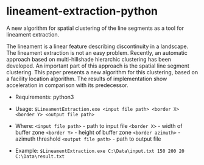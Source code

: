 # lineament-extraction-python
A new algorithm for spatial clustering of the line segments as a tool for lineament extraction.

The lineament is a linear feature describing discontinuity in a landscape. The lineament extraction is not an easy problem. Recently, an automatic approach based on multi-hillshade hierarchic clustering has been developed. An important part of this approach is the spatial line segment clustering. This paper presents a new algorithm for this clustering, based on a facility location algorithm. The results of implementation show acceleration in comparison with its predecessor.

* Requirements: python3 

* Usage:
    ``$LineamentExtraction.exe <input file path> <border X> <border Y> <output file path>``
    
* Where:
    ``<input file path>``  - path to input file
    ``<border X>``         - width of buffer zone
    ``<border Y>``         - height of buffer zone
    ``<border azimuth>``   - azimuth threshold
    ``<output file path>`` - path to output file
    
* Example:
    ``$LineamentExtraction.exe C:\Data\input.txt 150 200 20 C:\Data\result.txt``